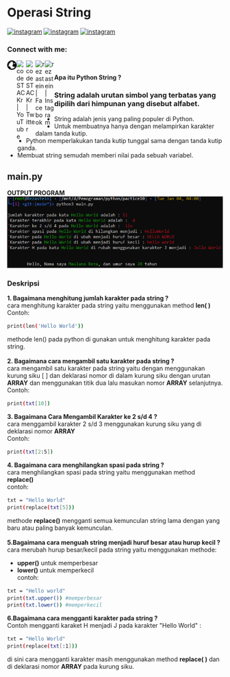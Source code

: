 # **Operasi String**
[![instagram](https://img.shields.io/badge/Nama-Maulana%20Reza-blue.svg)](https://www.instagram.com/rezastein_) [![instagram](https://img.shields.io/badge/Nim-312110510-blue.svg)](https://www.instagram.com/rezastein_) [![instagram](https://img.shields.io/badge/Kelas-TI.21.C5-blue.svg)](https://www.instagram.com/rezastein_)

### Connect with me:

[<img align="left" alt="rezastein.com" width="22px" src="https://raw.githubusercontent.com/iconic/open-iconic/master/svg/globe.svg" />](https://officialeinsteinpro.wordpress.com/)
[<img align="left" alt="codeSTACKr | YouTube" width="22px" src="https://cdn.jsdelivr.net/npm/simple-icons@v3/icons/youtube.svg" />](https://www.youtube.com/channel/UCNKeQLX0b-a65ZVLIPlhc9w)
[<img align="left" alt="codeSTACKr | Twitter" width="22px" src="https://cdn.jsdelivr.net/npm/simple-icons@v3/icons/twitter.svg" />](https://twitter.com/rezastein_)
[<img align="left" alt="rezastein | Facebook" width="22px" src="https://cdn.jsdelivr.net/npm/simple-icons@v3/icons/facebook.svg" />](https://www.facebook.com/rezastein.rezastein)

[<img align="left" alt="rezastein | Instagram" width="22px" src="https://cdn.jsdelivr.net/npm/simple-icons@v3/icons/instagram.svg" />](https://www.instagram.com/rezastein_)
<br />


**Apa itu Python String ?**

### **String adalah urutan simbol yang terbatas yang dipilih dari himpunan yang disebut alfabet.**

- String adalah jenis yang paling populer di Python.
- Untuk membuatnya hanya dengan melampirkan
  karakter dalam tanda kutip.
- Python memperlakukan tanda kutip tunggal sama
  dengan tanda kutip ganda.
- Membuat string semudah memberi nilai pada sebuah
  variabel.
  <br>

## **main.py**

**OUTPUT PROGRAM**
![eza](media/output.png)

### **Deskripsi**

**1. Bagaimana menghitung jumlah karakter pada string ?**
<br>
cara menghitung karakter pada string yaitu menggunakan method **len( )**
<br>
Contoh:

```sh
print(len('Hello World'))
```

methode len() pada python di gunakan untuk menghitung karakter pada string.
<br>
<br>
**2. Bagaimana cara mengambil satu karakter pada string ?**
<br>
cara mengambil satu karakter pada string yaitu dengan menggunakan kurung siku [ ] dan deklarasi nomor di dalam kurung siku dengan urutan **ARRAY** dan menggunakan titik dua lalu masukan nomor **ARRAY** selanjutnya.
<br>
Contoh:

```sh
print(txt[10])
```

**3. Bagaimana Cara Mengambil Karakter ke 2 s/d 4 ?**
<br>
cara menggambil karakter 2 s/d 3 menggunakan kurung siku yang di deklarasi nomor **ARRAY**
<br>
Contoh:

```sh
print(txt[2:5])
```

**4. Bagaimana cara menghilangkan spasi pada string ?**
<br>
cara menghilangkan spasi pada string yaitu menggunakan method **replace()**
<br>
contoh:

```sh
txt = "Hello World"
print(replace(txt[5]))
```

methode **replace()** mengganti semua kemunculan string lama dengan yang baru atau paling banyak kemunculan.
<br>
<br>
**5.Bagaimana cara menguah string menjadi huruf besar atau hurup kecil ?**
<br>
cara merubah hurup besar/kecil pada string yaitu menggunakan methode:

- **upper()** untuk memperbesar
- **lower()** untuk memperkecil
  <br>
  contoh:

```sh
txt = "Hello world"
print(txt.upper()) #memperbesar
print(txt.lower()) #memperkecil
```

**6.Bagaimana cara mengganti karakter pada string ?**
<br>
Contoh mengganti karaket H menjadi J pada karakter "Hello World" :

```sh
txt = "Hello World"
print(replace(txt[:1]))
```

di sini cara mengganti karakter masih menggunakan method **replace( )** dan di deklarasi nomor **ARRAY** pada kurung siku.
